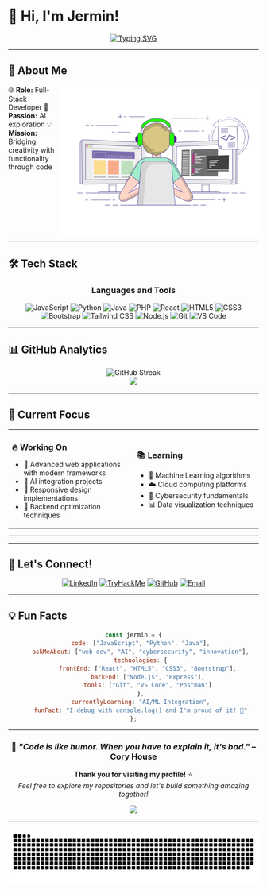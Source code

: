 # 👋 Hi, I'm Jermin!

<div align="center">
  
[![Typing SVG](https://readme-typing-svg.herokuapp.com?font=Fira+Code&size=28&duration=3000&pause=1000&color=00D4FF&center=true&vCenter=true&width=600&lines=Full-Stack+Developer;AI+Enthusiast;Problem+Solver;Innovation+Explorer)](https://git.io/typing-svg)

</div>

---

## 🚀 About Me

<img align="right" alt="Coding" width="400" src="https://raw.githubusercontent.com/devSouvik/devSouvik/master/gif3.gif">

🌐 **Role:** Full-Stack Developer
🤖 **Passion:** AI exploration
💡 **Mission:** Bridging creativity with functionality through code  

<br clear="right"/>

---

## 🛠️ Tech Stack

<div align="center">

### Languages and Tools
![JavaScript](https://img.shields.io/badge/JavaScript-F7DF1E?style=for-the-badge&logo=javascript&logoColor=black)
![Python](https://img.shields.io/badge/Python-3776AB?style=for-the-badge&logo=python&logoColor=white)
![Java](https://img.shields.io/badge/Java-ED8B00?style=for-the-badge&logo=java&logoColor=white)
![PHP](https://img.shields.io/badge/PHP-777BB4?style=for-the-badge&logo=php&logoColor=white)
![React](https://img.shields.io/badge/React-20232A?style=for-the-badge&logo=react&logoColor=61DAFB)
![HTML5](https://img.shields.io/badge/HTML5-E34F26?style=for-the-badge&logo=html5&logoColor=white)
![CSS3](https://img.shields.io/badge/CSS3-1572B6?style=for-the-badge&logo=css3&logoColor=white)
![Bootstrap](https://img.shields.io/badge/Bootstrap-563D7C?style=for-the-badge&logo=bootstrap&logoColor=white)
![Tailwind CSS](https://img.shields.io/badge/tailwindcss-0F172A?&style=for-the-badge&logo=tailwindcss)
![Node.js](https://img.shields.io/badge/Node.js-43853D?style=for-the-badge&logo=node.js&logoColor=white)
![Git](https://img.shields.io/badge/Git-F05032?style=for-the-badge&logo=git&logoColor=white)
![VS Code](https://img.shields.io/badge/VS_Code-0078D4?style=for-the-badge&logo=visual%20studio%20code&logoColor=white)
</div>

---

## 📊 GitHub Analytics
<div align="center">
<img height="180em" src="https://streak-stats.vercel.app?user=jermin-odcheo&theme=tokyonight" alt="GitHub Streak"/>
</div>

<div align="center">
  <img height="180em" src="https://github-readme-stats-git-master-jermin-odcheos-projects.vercel.app/api/top-langs?username=Jermin-Odcheo&layout=compact&langs_count=8&theme=tokyonight"/>
</div>

---

## 🎯 Current Focus

<table>
<tr>
<td width="50%">

### 🔥 Working On
- 🚀 Advanced web applications with modern frameworks
- 🤖 AI integration projects
- 📱 Responsive design implementations
- 🔧 Backend optimization techniques

</td>
<td width="50%">

### 📚 Learning
- 🧠 Machine Learning algorithms
- ☁️ Cloud computing platforms
- 🔐 Cybersecurity fundamentals
- 📊 Data visualization techniques

</td>
</tr>
</table>

---
<!--
## 🌟 Featured Projects

<div align="center">

[![Readme Card](https://github-readme-stats.vercel.app/api/pin/?username=jermin-odcheo&repo=project1&theme=tokyonight)](https://github.com/jermin-odcheo/project1)
[![Readme Card](https://github-readme-stats.vercel.app/api/pin/?username=jermin-odcheo&repo=project2&theme=tokyonight)](https://github.com/jermin-odcheo/project2)

</div>
-->
---

## 🤝 Let's Connect!

<div align="center">

[![LinkedIn](https://img.shields.io/badge/LinkedIn-0077B5?style=for-the-badge&logo=linkedin&logoColor=white)](https://www.linkedin.com/in/jerminodcheo/)
[![TryHackMe](https://img.shields.io/badge/TryHackMe-212C42?style=for-the-badge&logo=tryhackme&logoColor=white)](https://tryhackme.com/p/frankenste1n)
[![GitHub](https://img.shields.io/badge/GitHub-100000?style=for-the-badge&logo=github&logoColor=white)](https://github.com/jermin-odcheo)
[![Email](https://img.shields.io/badge/Email-D14836?style=for-the-badge&logo=gmail&logoColor=white)](mailto:jerminbodcheo@gmail.com)

</div>

---

## 💡 Fun Facts

<div align="center">

```javascript
const jermin = {
    code: ["JavaScript", "Python", "Java"],
    askMeAbout: ["web dev", "AI", "cybersecurity", "innovation"],
    technologies: {
        frontEnd: ["React", "HTML5", "CSS3", "Bootstrap"],
        backEnd: ["Node.js", "Express"],
        tools: ["Git", "VS Code", "Postman"]
    },
    currentlyLearning: "AI/ML Integration",
    funFact: "I debug with console.log() and I'm proud of it! 🐛"
};
```

</div>

---

<div align="center">

### 🎵 *"Code is like humor. When you have to explain it, it's bad."* – Cory House

**Thank you for visiting my profile!** ⭐️  
*Feel free to explore my repositories and let's build something amazing together!*

![](https://komarev.com/ghpvc/?username=jermin-odcheo&color=brightgreen&style=flat-square)

</div>

---

<div align="center">
  <img src="https://raw.githubusercontent.com/platane/snk/output/github-contribution-grid-snake.svg" alt="Snake animation" />
</div>
